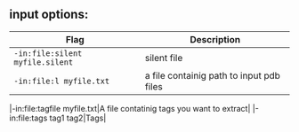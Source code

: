 ## input options:

|Flag|Description|
|-|-|
|`-in:file:silent myfile.silent`|silent file|
|`-in:file:l myfile.txt`|a file containig path to input pdb files|

|-in:file:tagfile myfile.txt|A file contatinig tags you want to extract|
|-in:file:tags tag1 tag2|Tags|
